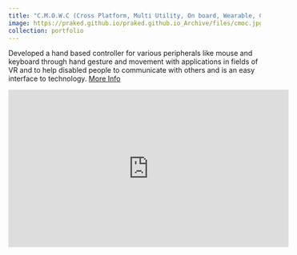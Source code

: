```yaml
---
title: "C.M.O.W.C (Cross Platform, Multi Utility, On board, Wearable, Controller)"
image: https://praked.github.io/praked.github.io_Archive/files/cmoc.jpg
collection: portfolio
---
```


Developed a hand based controller for various peripherals like mouse and keyboard through hand gesture and movement with applications in fields of VR and to help disabled people to communicate with others and is an easy interface to technology. <a href="https://goo.gl/YrJeaL"> More Info</a>
  
<iframe width="560" height="315" src="https://www.youtube.com/embed/KypM7Rg3tWc" frameborder="0" allow="accelerometer; autoplay; encrypted-media; gyroscope; picture-in-picture" allowfullscreen></iframe>
